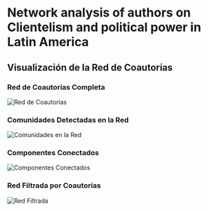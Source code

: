 # Network analysis of authors on Clientelism and political power in Latin America



## Visualización de la Red de Coautorías

### Red de Coautorías Completa
![Red de Coautorías](images/coauthor_network.png)

### Comunidades Detectadas en la Red
![Comunidades en la Red](images/community_network.png)

### Componentes Conectados
![Componentes Conectados](images/connected_components.png)

### Red Filtrada por Coautorías
![Red Filtrada](images/filtered_coauthor_network.png)

